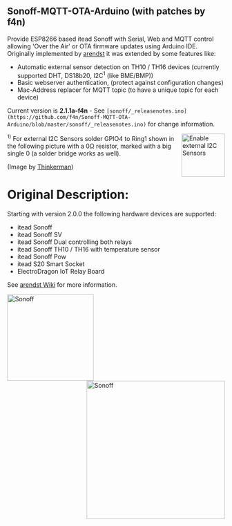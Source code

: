 ## Sonoff-MQTT-OTA-Arduino (with patches by f4n)
Provide ESP8266 based itead Sonoff with Serial, Web and MQTT control allowing 'Over the Air' or OTA firmware updates using Arduino IDE. Originally implemented by [arendst](https://github.com/arendst/Sonoff-MQTT-OTA-Arduino/) it was extended by some features like:

- Automatic external sensor detection on TH10 / TH16 devices (currently supported DHT, DS18b20, I2C<sup>1</sup> (like BME/BMP))
- Basic webserver authentication, (protect against configuration changes)
- Mac-Address replacer for MQTT topic (to have a unique topic for each device)

Current version is **2.1.1a-f4n** - See ```[sonoff/_releasenotes.ino](https://github.com/f4n/Sonoff-MQTT-OTA-Arduino/blob/master/sonoff/_releasenotes.ino)``` for change information.

[<img alt="Enable external I2C Sensors" src="http://tinkerman.cat/wp-content/uploads/2016/10/20161004_110845s.jpg" height="100" align="right" />](http://tinkerman.cat/wp-content/uploads/2016/10/20161004_110845s.jpg)
<sup>1)</sup> For external I2C Sensors solder GPIO4 to Ring1 shown in the following picture with a 0&Omega; resistor, marked with a big single 0 (a solder bridge works as well).

(Image by [Thinkerman](http://tinkerman.cat/sonoff-th10-th16-sensors-displays-actuators/))




# Original Description:

Starting with version 2.0.0 the following hardware devices are supported:
- itead Sonoff
- itead Sonoff SV
- itead Sonoff Dual controlling both relays
- itead Sonoff TH10 / TH16 with temperature sensor
- itead Sonoff Pow
- itead S20 Smart Socket
- ElectroDragon IoT Relay Board

See [arendst Wiki](https://github.com/arendst/Sonoff-MQTT-OTA-Arduino/wiki) for more information.

<img alt="Sonoff" src="https://github.com/arendst/arendst.github.io/blob/master/media/sonoff.jpg" height="200" align="left" />
<img alt="Sonoff" src="https://github.com/arendst/arendst.github.io/blob/master/media/sonoff_th.jpg" height="320" align="right" />
